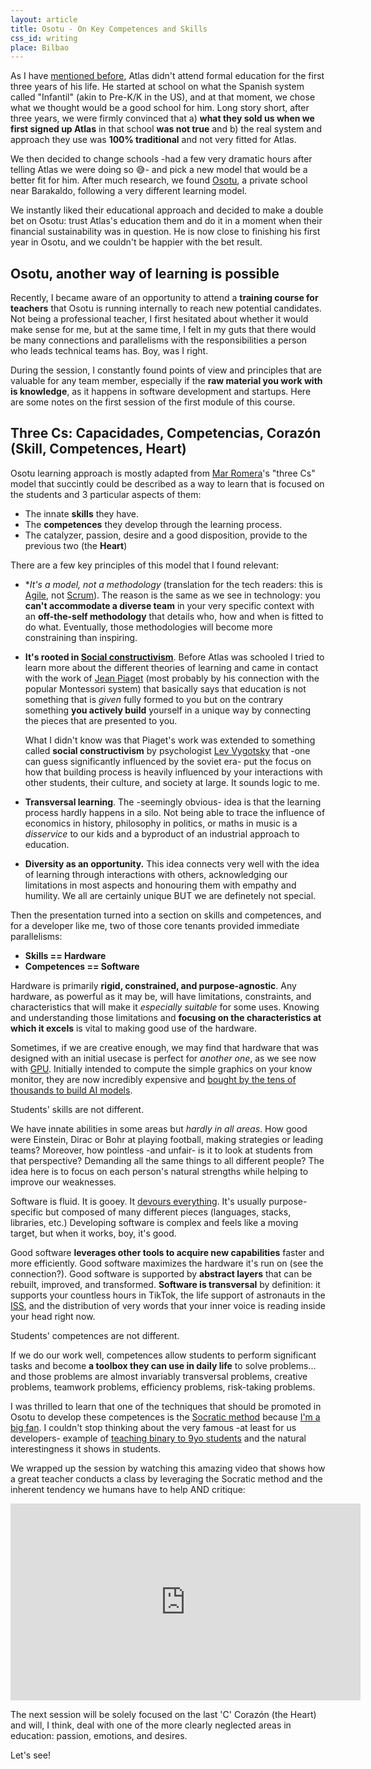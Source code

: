 ```yaml
---
layout: article
title: Osotu - On Key Competences and Skills
css_id: writing
place: Bilbao
---
```


As I have [mentioned before](https://aitor.is/writing-on/atlas), Atlas didn't attend formal education for the first three years of his life. He started at school on what the Spanish system called "Infantil" (akin to Pre-K/K in the US), and at that moment, we chose what we thought would be a good school for him. Long story short, after three years, we were firmly convinced that a) **what they sold us when we first signed up Atlas** in that school **was not true** and b) the real system and approach they use was **100% traditional** and not very fitted for Atlas.

We then decided to change schools -had a few very dramatic hours after telling Atlas we were doing so 😅- and pick a new model that would be a better fit for him. After much research, we found [Osotu](https://osotu.org/), a private school near Barakaldo, following a very different learning model.

We instantly liked their educational approach and decided to make a double bet on Osotu: trust Atlas's education them and do it in a moment when their financial sustainability was in question. He is now close to finishing his first year in Osotu, and we couldn't be happier with the bet result.

## Osotu, another way of learning is possible

Recently, I became aware of an opportunity to attend a **training course for teachers** that Osotu is running internally to reach new potential candidates. Not being a professional teacher, I first hesitated about whether it would make sense for me, but at the same time, I felt in my guts that there would be many connections and parallelisms with the responsibilities a person who leads technical teams has. Boy, was I right.

During the session, I constantly found points of view and principles that are valuable for any team member, especially if the **raw material you work with is knowledge**, as it happens in software development and startups. Here are some notes on the first session of the first module of this course.

## Three Cs: Capacidades, Competencias, Corazón (Skill, Competences, Heart)

Osotu learning approach is mostly adapted from [Mar Romera](https://integratek.es/mar-romera/)'s "three Cs" model that succintly could be described as a way to learn that is focused on the students and 3 particular aspects of them:

- The innate **skills** they have.
- The **competences** they develop through the learning process.
- The catalyzer, passion, desire and a good disposition, provide to the previous two (the **Heart**)

There are a few key principles of this model that I found relevant:

- **It's a model, not a methodology* (translation for the tech readers: this is [Agile](https://agilemanifesto.org/), not [Scrum](https://www.scrum.org/resources/what-scrum-module)). The reason is the same as we see in technology: you **can't accommodate a diverse team** in your very specific context with an **off-the-self methodology** that details who, how and when is fitted to do what. Eventually, those methodologies will become more constraining than inspiring.

- **It's rooted in [Social constructivism](https://www.wikiwand.com/en/Social_constructivism)**. Before Atlas was schooled I tried to learn more about the different theories of learning and came in contact with the work of [Jean Piaget](https://www.wikiwand.com/en/Jean_Piaget) (most probably by his connection with the popular Montessori system) that basically says that education is not something that is _given_ fully formed to you but on the contrary something **you actively build** yourself in a unique way by connecting the pieces that are presented to you.

  What I didn't know was that Piaget's work was extended to something called **social constructivism** by psychologist [Lev Vygotsky](https://www.wikiwand.com/en/Lev_Vygotsky) that -one can guess significantly influenced by the soviet era- put the focus on how that building process is heavily influenced by your interactions with other students, their culture, and society at large. It sounds logic to me.

- **Transversal learning**. The -seemingly obvious- idea is that the learning process hardly happens in a silo. Not being able to trace the influence of economics in history, philosophy in politics, or maths in music is a _disservice_ to our kids and a byproduct of an industrial approach to education.

- **Diversity as an opportunity.** This idea connects very well with the idea of learning through interactions with others, acknowledging our limitations in most aspects and honouring them with empathy and humility. We all are certainly unique BUT we are definetely not special.

Then the presentation turned into a section on skills and competences, and for a developer like me, two of those core tenants provided immediate parallelisms:

- **Skills == Hardware**
- **Competences == Software**

Hardware is primarily **rigid, constrained, and purpose-agnostic**. Any hardware, as powerful as it may be, will have limitations, constraints, and characteristics that will make it _especially suitable_ for some uses. Knowing and understanding those limitations and **focusing on the characteristics at which it excels** is vital to making good use of the hardware.

Sometimes, if we are creative enough, we may find that hardware that was designed with an initial usecase is perfect for _another one_, as we see now with [GPU](https://www.wikiwand.com/en/Graphics_processing_unit). Initially intended to compute the simple graphics on your know monitor, they are now incredibly expensive and [bought by the tens of thousands to build AI models](https://engineering.fb.com/2024/03/12/data-center-engineering/building-metas-genai-infrastructure/).

Students' skills are not different.

We have innate abilities in some areas but _hardly in all areas_. How good were Einstein, Dirac or Bohr at playing football, making strategies or leading teams? Moreover, how pointless -and unfair- is it to look at students from that perspective? Demanding all the same things to all different people? The idea here is to focus on each person's natural strengths while helping to improve our weaknesses.

Software is fluid. It is gooey. It [devours everything](https://a16z.com/why-software-is-eating-the-world/). It's usually purpose-specific but composed of many different pieces (languages, stacks, libraries, etc.) Developing software is complex and feels like a moving target, but when it works, boy, it's good.

Good software **leverages other tools to acquire new capabilities** faster and more efficiently. Good software maximizes the hardware it's run on (see the connection?). Good software is supported by **abstract layers** that can be rebuilt, improved, and transformed. **Software is transversal** by definition: it supports your countless hours in TikTok, the life support of astronauts in the [ISS](https://www.wikiwand.com/en/International_Space_Station), and the distribution of very words that your inner voice is reading inside your head right now.

Students' competences are not different.

If we do our work well, competences allow students to perform significant tasks and become **a toolbox they can use in daily life** to solve problems... and those problems are almost invariably transversal problems, creative problems, teamwork problems, efficiency problems, risk-taking problems.

I was thrilled to learn that one of the techniques that should be promoted in Osotu to develop these competences is the [Socratic method](https://www.wikiwand.com/en/Socratic_method) because [I'm a big fan](https://aitor.is/writing-on/2022-asking-together). I couldn't stop thinking about the very famous -at least for us developers- example of [teaching binary to 9yo students](https://web.archive.org/web/20240215133857/https://www.garlikov.com/Soc_Meth.html) and the natural interestingness it shows in students.

We wrapped up the session by watching this amazing video that shows how a great teacher conducts a class by leveraging the Socratic method and the inherent tendency we humans have to help AND critique:

<iframe width="560" height="315" src="https://www.youtube.com/embed/E_6PskE3zfQ?si=1uOFHWQNmXZf-6jV" title="YouTube video player" frameborder="0" allow="accelerometer; autoplay; clipboard-write; encrypted-media; gyroscope; picture-in-picture; web-share" referrerpolicy="strict-origin-when-cross-origin" allowfullscreen></iframe>

The next session will be solely focused on the last 'C' Corazón (the Heart) and will, I think, deal with one of the more clearly neglected areas in education: passion, emotions, and desires.

Let's see!

